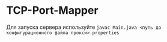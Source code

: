 TCP-Port-Mapper
===============
Для запуска сервера используйте
<code>javac Main.java <путь до конфигурационного файла прокси>.properties</code>
